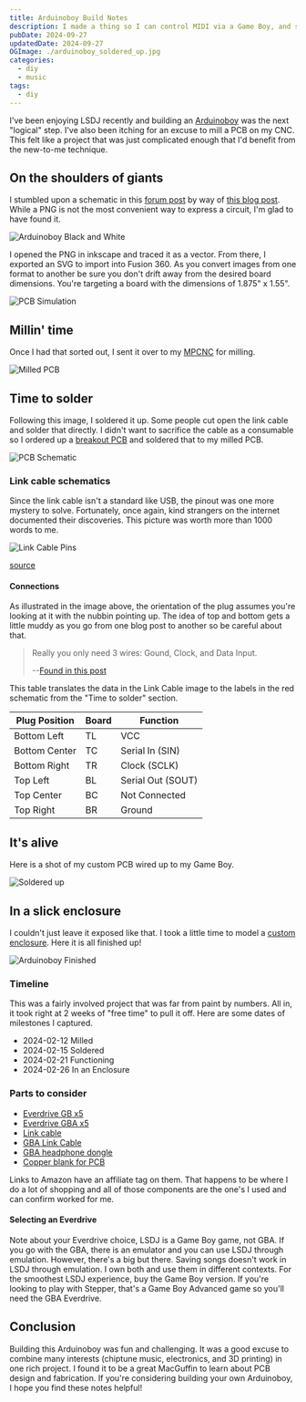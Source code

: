 ```yaml
---
title: Arduinoboy Build Notes
description: I made a thing so I can control MIDI via a Game Boy, and so can you!
pubDate: 2024-09-27
updatedDate: 2024-09-27
OGImage: ./arduinoboy_soldered_up.jpg
categories:
  - diy
  - music
tags:
  - diy
---
```


I've been enjoying LSDJ recently and building an
[Arduinoboy](https://github.com/trash80/Arduinoboy) was the next "logical" step.
I've also been itching for an excuse to mill a PCB on my CNC. This felt like a
project that was just complicated enough that I'd benefit from the new-to-me
technique.

## On the shoulders of giants

I stumbled upon a schematic in this [forum
post](https://chipmusic.org/forums/post/202844/#p202844) by way of [this blog
post](https://gr33nonline.wordpress.com/2019/04/06/making-your-own-arduinoboy/).
While a PNG is not the most convenient way to express a circuit, I'm glad to have
found it.

![Arduinoboy Black and White](./arduinoBoyBW.png)

I opened the PNG in inkscape and traced it as a vector. From there, I
exported an SVG to import into Fusion 360. As you convert images from one format
to another be sure you don't drift away from the desired board dimensions.
You're targeting a board with the dimensions of 1.875" x 1.55".

![PCB Simulation](./PCB_Simulation.png)

## Millin' time

Once I had that sorted out, I sent it over to my [MPCNC](/note/mpcnc) for
milling.

![Milled PCB](./milled_PCB.jpg)

## Time to solder

Following this image, I soldered it up. Some people cut open the link cable and
solder that directly. I didn't want to sacrifice the cable as a consumable so I
ordered up a [breakout PCB](https://github.com/Palmr/gb-link-cable) and soldered
that to my milled PCB.

![PCB
Schematic](./arduino_schematic.png)

### Link cable schematics

Since the link cable isn't a standard like USB, the pinout was one more mystery
to solve. Fortunately, once again, kind strangers on the internet documented
their discoveries. This picture was worth more than 1000 words to me.

![Link Cable Pins](./linkCablePins.png)

[source](https://github.com/afska/gba-remote-play)

#### Connections

As illustrated in the image above, the orientation of the plug assumes you're
looking at it with the nubbin pointing up. The idea of top and bottom gets a
little muddy as you go from one blog post to another so be careful about that.

> Really you only need 3 wires: Gound, Clock, and Data Input.
>
> --[Found in this post](https://forum.arduino.cc/t/arduino-gameboy-midi-communication/7151/4)

This table translates the data in the Link Cable image to the labels in the red
schematic from the "Time to solder" section.

| Plug Position | Board | Function          |
| ------------- | ----- | ----------------- |
| Bottom Left   | TL    | VCC               |
| Bottom Center | TC    | Serial In (SIN)   |
| Bottom Right  | TR    | Clock (SCLK)      |
| Top Left      | BL    | Serial Out (SOUT) |
| Top Center    | BC    | Not Connected     |
| Top Right     | BR    | Ground            |

## It's alive

Here is a shot of my custom PCB wired up to my Game Boy.

![Soldered up](./arduinoboy_soldered_up.jpg)

## In a slick enclosure

I couldn't just leave it exposed like that. I took a little time to model a
[custom
enclosure](https://www.printables.com/model/783225-arduinoboy-enclosure). Here
it is all finished up!

![Arduinoboy Finished](./Arduinoboy_Enclosed.jpg)

### Timeline

This was a fairly involved project that was far from paint by numbers. All in,
it took right at 2 weeks of "free time" to pull it off. Here are some dates of
milestones I captured.

- 2024-02-12 Milled
- 2024-02-15 Soldered
- 2024-02-21 Functioning
- 2024-02-26 In an Enclosure

### Parts to consider

- [Everdrive GB x5](https://amzn.to/47IsoOK)
- [Everdrive GBA x5](https://amzn.to/47NSP5I)
- [Link cable](https://amzn.to/3XLSHPg)
- [GBA Link Cable](https://amzn.to/3ZJGDRg)
- [GBA headphone dongle](https://amzn.to/4ehOzOb)
- [Copper blank for PCB](https://amzn.to/3N9CluR)

Links to Amazon have an affiliate tag on them. That happens to be where I do a
lot of shopping and all of those components are the one's I used and can
confirm worked for me.

#### Selecting an Everdrive

Note about your Everdrive choice, LSDJ is a Game Boy game, not GBA. If you go
with the GBA, there is an emulator and you can use LSDJ through emulation.
However, there's a big but there. Saving songs doesn't work in LSDJ through
emulation. I own both and use them in different contexts. For the smoothest
LSDJ experience, buy the Game Boy version. If you're looking to play with
Stepper, that's a Game Boy Advanced game so you'll need the GBA Everdrive.

## Conclusion

Building this Arduinoboy was fun and challenging. It was a good excuse to
combine many interests (chiptune music, electronics, and 3D printing) in one
rich project. I found it to be a great MacGuffin to learn about PCB design and
fabrication. If you're considering building your own Arduinoboy, I hope you find
these notes helpful!
